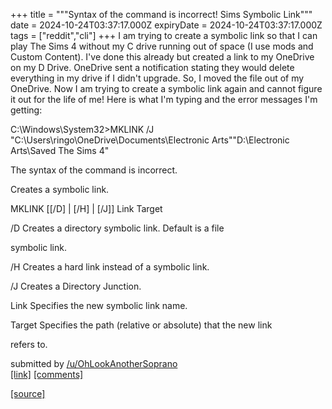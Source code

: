 +++
title = """Syntax of the command is incorrect! Sims Symbolic Link"""
date = 2024-10-24T03:37:17.000Z
expiryDate = 2024-10-24T03:37:17.000Z
tags = ["reddit","cli"]
+++
I am trying to create a symbolic link so that I can play The Sims 4 without my C drive running out of space (I use mods and Custom Content). I've done this already but created a link to my OneDrive on my D Drive. OneDrive sent a notification stating they would delete everything in my drive if I didn't upgrade. So, I moved the file out of my OneDrive. Now I am trying to create a symbolic link again and cannot figure it out for the life of me! Here is what I'm typing and the error messages I'm getting:

C:\\Windows\\System32>MKLINK /J "C:\\Users\\ringo\\OneDrive\\Documents\\Electronic Arts""D:\\Electronic Arts\\Saved The Sims 4"

The syntax of the command is incorrect.

Creates a symbolic link.

MKLINK \[\[/D\] | \[/H\] | \[/J\]\] Link Target

/D Creates a directory symbolic link. Default is a file

symbolic link.

/H Creates a hard link instead of a symbolic link.

/J Creates a Directory Junction.

Link Specifies the new symbolic link name.

Target Specifies the path (relative or absolute) that the new link

refers to.

submitted by [/u/OhLookAnotherSoprano](https://www.reddit.com/user/OhLookAnotherSoprano)  
[\[link\]](https://www.reddit.com/r/commandline/comments/1gatiin/syntax_of_the_command_is_incorrect_sims_symbolic/) [\[comments\]](https://www.reddit.com/r/commandline/comments/1gatiin/syntax_of_the_command_is_incorrect_sims_symbolic/)

[[source]](https://www.reddit.com/r/commandline/comments/1gatiin/syntax_of_the_command_is_incorrect_sims_symbolic/)
